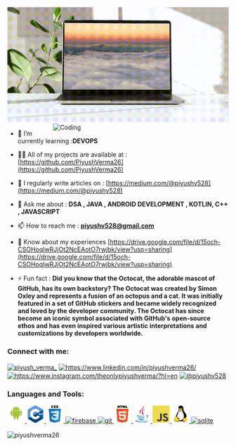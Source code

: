 <img src="img.gif">
<img align="right" alt="Coding" width="400" src="https://repository-images.githubusercontent.com/462900780/0a10af70-6cbf-46df-9071-0ff586a3b1d6">

- 🌱 I’m currently learning :**DEVOPS**

- 👨‍💻 All of my projects are available at : [https://github.com/PiyushVerma26](https://github.com/PiyushVerma26)

- 📝 I regularly write articles on : [https://medium.com/@piyushv528](https://medium.com/@piyushv528)

- 💬 Ask me about : **DSA , JAVA  , ANDROID DEVELOPMENT , KOTLIN, C++ , JAVASCRIPT**

- 📫 How to reach me : **piyushv528@gmail.com**

- 📄 Know about my experiences [https://drive.google.com/file/d/15och-CSOHoqIwRJjOt2NcEAotO7rwjbk/view?usp=sharing](https://drive.google.com/file/d/15och-CSOHoqIwRJjOt2NcEAotO7rwjbk/view?usp=sharing)

- ⚡ Fun fact : **Did you know that the Octocat, the adorable mascot of GitHub, has its own backstory? The Octocat was created by Simon Oxley and represents a fusion of an octopus and a cat. It was initially featured in a set of GitHub stickers and became widely recognized and loved by the developer community. The Octocat has since become an iconic symbol associated with GitHub's open-source ethos and has even inspired various artistic interpretations and customizations by developers worldwide.**

<h3 align="left">Connect with me:</h3>
<p align="left">
<a href="https://twitter.com/piyush_verma_" target="blank"><img align="center" src="https://raw.githubusercontent.com/rahuldkjain/github-profile-readme-generator/master/src/images/icons/Social/twitter.svg" alt="piyush_verma_" height="30" width="40" /></a>
<a href="https://linkedin.com/in/https://www.linkedin.com/in/piyushverma26/" target="blank"><img align="center" src="https://raw.githubusercontent.com/rahuldkjain/github-profile-readme-generator/master/src/images/icons/Social/linked-in-alt.svg" alt="https://www.linkedin.com/in/piyushverma26/" height="30" width="40" /></a>
<a href="https://instagram.com/https://www.instagram.com/theonlypiyushverma/?hl=en" target="blank"><img align="center" src="https://raw.githubusercontent.com/rahuldkjain/github-profile-readme-generator/master/src/images/icons/Social/instagram.svg" alt="https://www.instagram.com/theonlypiyushverma/?hl=en" height="30" width="40" /></a>
<a href="https://medium.com/@piyushv528" target="blank"><img align="center" src="https://raw.githubusercontent.com/rahuldkjain/github-profile-readme-generator/master/src/images/icons/Social/medium.svg" alt="@piyushv528" height="30" width="40" /></a>
</p>

<h3 align="left">Languages and Tools:</h3>
<p align="left"> <a href="https://developer.android.com" target="_blank" rel="noreferrer"> <img src="https://raw.githubusercontent.com/devicons/devicon/master/icons/android/android-original-wordmark.svg" alt="android" width="40" height="40"/> </a> <a href="https://www.w3schools.com/cpp/" target="_blank" rel="noreferrer"> <img src="https://raw.githubusercontent.com/devicons/devicon/master/icons/cplusplus/cplusplus-original.svg" alt="cplusplus" width="40" height="40"/> </a> <a href="https://www.w3schools.com/css/" target="_blank" rel="noreferrer"> <img src="https://raw.githubusercontent.com/devicons/devicon/master/icons/css3/css3-original-wordmark.svg" alt="css3" width="40" height="40"/> </a> <a href="https://firebase.google.com/" target="_blank" rel="noreferrer"> <img src="https://www.vectorlogo.zone/logos/firebase/firebase-icon.svg" alt="firebase" width="40" height="40"/> </a> <a href="https://git-scm.com/" target="_blank" rel="noreferrer"> <img src="https://www.vectorlogo.zone/logos/git-scm/git-scm-icon.svg" alt="git" width="40" height="40"/> </a> <a href="https://www.w3.org/html/" target="_blank" rel="noreferrer"> <img src="https://raw.githubusercontent.com/devicons/devicon/master/icons/html5/html5-original-wordmark.svg" alt="html5" width="40" height="40"/> </a> <a href="https://www.java.com" target="_blank" rel="noreferrer"> <img src="https://raw.githubusercontent.com/devicons/devicon/master/icons/java/java-original.svg" alt="java" width="40" height="40"/> </a> <a href="https://developer.mozilla.org/en-US/docs/Web/JavaScript" target="_blank" rel="noreferrer"> <img src="https://raw.githubusercontent.com/devicons/devicon/master/icons/javascript/javascript-original.svg" alt="javascript" width="40" height="40"/> </a> <a href="https://www.linux.org/" target="_blank" rel="noreferrer"> <img src="https://raw.githubusercontent.com/devicons/devicon/master/icons/linux/linux-original.svg" alt="linux" width="40" height="40"/> </a> <a href="https://www.sqlite.org/" target="_blank" rel="noreferrer"> <img src="https://www.vectorlogo.zone/logos/sqlite/sqlite-icon.svg" alt="sqlite" width="40" height="40"/> </a> </p>

<p><img align="center" src="https://github-readme-stats.vercel.app/api/top-langs?username=piyushverma26&show_icons=true&locale=en&layout=compact" alt="piyushverma26" /></p>
